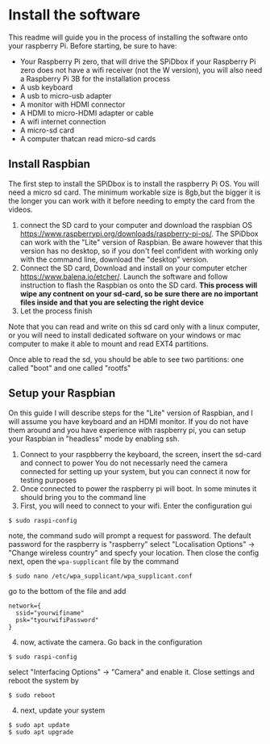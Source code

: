 # Install the software

This readme will guide you in the process of installing the software onto your raspberry Pi. Before starting, be sure to have:
* Your Raspberry Pi zero, that will drive the SPiDbox
  if your Raspberry Pi zero does not have a wifi receiver (not the W version), you will also need a Raspberry Pi 3B for the installation process
* A usb keyboard
* A usb to micro-usb adapter
* A monitor with HDMI connector
* A HDMI to micro-HDMI adapter or cable
* A wifi internet connection
* A micro-sd card
* A computer thatcan read micro-sd cards

## Install Raspbian

The first step to install the SPiDbox is to install the raspberry Pi OS. You will need a micro sd card. The minimum workable size is 8gb,but the bigger it is the longer you can work with it before needing to empty the card from the videos.

1. connect the SD card to your computer and download the raspbian OS https://www.raspberrypi.org/downloads/raspberry-pi-os/. The SPiDbox can work with the "Lite" version of Raspbian. Be aware however that this version has no desktop, so if you don't feel confident with working only with the command line, download the "desktop" version.
2. Connect the SD card, Download and install on your computer etcher https://www.balena.io/etcher/. Launch the software and follow instruction to flash the Raspbian os onto the SD card. **This process will wipe any contnent on your sd-card, so be sure there are no important files inside and that you are selecting the right device**
3. Let the process finish

Note that you can read and write on this sd card only with a linux computer, or you will need to install dedicated software on your windows or mac computer to make it able to mount and read EXT4 partitions. 

Once able to read the sd, you should be able to see two partitions: one called "boot" and one called "rootfs"

## Setup your Raspbian

On this guide I will describe steps for the "Lite" version of Raspbian, and I will assume you have keyboard and an HDMI monitor. If you do not have them around and you have experience with raspberry pi, you can setup your Raspbian in "headless" mode by enabling ssh.

1. Connect to your raspbberry the keyboard, the screen, insert the sd-card and connect to power
  You do not necessarly need the camera connected for setting up your system, but you can connect it now for testing purposes
2. Once connected to power the raspberry pi will boot. In some minutes it should bring you to the command line
3. First, you will need to connect to your wifi. Enter the configuration gui
  ```
  $ sudo raspi-config
  ```
  note, the command sudo will prompt a request for password. The default password for the raspberry is "raspberry"
  select "Localisation Options" -> "Change wireless country" and specfy your location. Then close the config
  next, open the `wpa-supplicant` file by the command
  ```
  $ sudo nano /etc/wpa_supplicant/wpa_supplicant.conf
  ```
  go to the bottom of the file and add
  ```
  network={
    ssid="yourwifiname"
    psk="tyourwifiPassword"
  }
  ```
4. now, activate the camera. Go back in the configuration
  ```
  $ sudo raspi-config
  ```
  select "Interfacing Options" -> "Camera"  and enable it. Close settings and reboot the system by
   ```
  $ sudo reboot
  ```
4. next, update your system
  ```
  $ sudo apt update
  $ sudo apt upgrade
  ```
